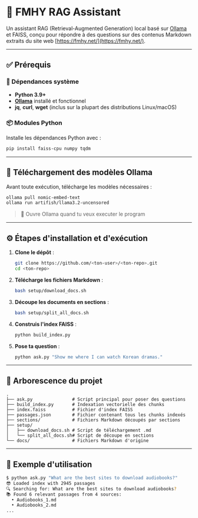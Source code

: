 # 🧠 FMHY RAG Assistant

Un assistant RAG (Retrieval-Augmented Generation) local basé sur [Ollama](https://ollama.com/) et FAISS, conçu pour répondre à des questions sur des contenus Markdown extraits du site web [https://fmhy.net/](https://fmhy.net/).

---

## ✅ Prérequis

### 🧩 Dépendances système

* **Python 3.9+**
* **[Ollama](https://ollama.com/download)** installé et fonctionnel
* **jq**, **curl**, **wget** (inclus sur la plupart des distributions Linux/macOS)

### 📦 Modules Python

Installe les dépendances Python avec :

```bash
pip install faiss-cpu numpy tqdm
```

---

## 📅 Téléchargement des modèles Ollama

Avant toute exécution, télécharge les modèles nécessaires :

```bash
ollama pull nomic-embed-text
ollama run artifish/llama3.2-uncensored
```

> 🚪 Ouvre Ollama quand tu veux executer le program

---

## ⚙️ Étapes d'installation et d'exécution

1. **Clone le dépôt** :

   ```bash
   git clone https://github.com/<ton-user>/<ton-repo>.git
   cd <ton-repo>
   ```

2. **Télécharge les fichiers Markdown** :

   ```bash
   bash setup/download_docs.sh
   ```

3. **Découpe les documents en sections** :

   ```bash
   bash setup/split_all_docs.sh
   ```

4. **Construis l'index FAISS** :

   ```bash
   python build_index.py
   ```

5. **Pose ta question** :

   ```bash
   python ask.py "Show me where I can watch Korean dramas."
   ```

---

## 📁 Arborescence du projet

```
.
├── ask.py               # Script principal pour poser des questions
├── build_index.py       # Indexation vectorielle des chunks
├── index.faiss          # Fichier d'index FAISS
├── passages.json        # Fichier contenant tous les chunks indexés
├── sections/            # Fichiers Markdown découpés par sections
├── setup/
│   ├── download_docs.sh # Script de téléchargement .md
│   └── split_all_docs.sh# Script de découpe en sections
└── docs/                # Fichiers Markdown d'origine
```

---

## 💬 Exemple d'utilisation

```bash
$ python ask.py "What are the best sites to download audiobooks?"
😎 Loaded index with 2945 passages
🔍 Searching for: What are the best sites to download audiobooks?
📚 Found 6 relevant passages from 4 sources:
  • Audiobooks_1.md
  • Audiobooks_2.md
...
```
